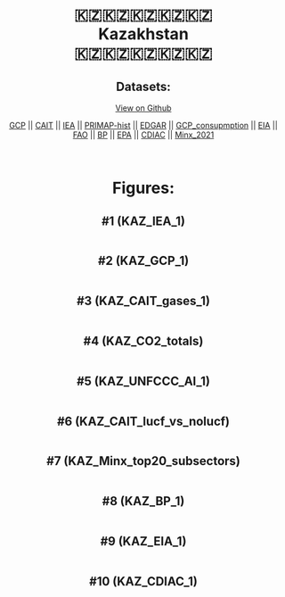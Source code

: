 
<center>
<h1 align="center">
🇰🇿🇰🇿🇰🇿🇰🇿🇰🇿
<br>
Kazakhstan
<br>
🇰🇿🇰🇿🇰🇿🇰🇿🇰🇿
</h1>
<h2>Datasets:</h2>
<p><a href="https://github.com/dquintani/GreenhouseData/tree/master/country_data/KAZ_Kazakhstan/data">View on Github</a>
<br></p><p><a href="data/KAZ_GCP.csv">GCP</a> || <a href="data/KAZ_CAIT.csv">CAIT</a> || <a href="data/KAZ_IEA.csv">IEA</a> || <a href="data/KAZ_PRIMAP-hist.csv">PRIMAP-hist</a> || <a href="data/KAZ_EDGAR.csv">EDGAR</a> || <a href="data/KAZ_GCP_consupmption.csv">GCP_consupmption</a> || <a href="data/KAZ_EIA.csv">EIA</a> || <a href="data/KAZ_FAO.csv">FAO</a> || <a href="data/KAZ_BP.csv">BP</a> || <a href="data/KAZ_EPA.csv">EPA</a> || <a href="data/KAZ_CDIAC.csv">CDIAC</a> || <a href="data/KAZ_Minx_2021.csv">Minx_2021</a></p><p><br></p>
<h1>Figures:</h1><h2>#1 (KAZ_IEA_1)</h2>
<p><img alt="" src="figures/KAZ_IEA_1.png" /></p><h2>#2 (KAZ_GCP_1)</h2>
<p><img alt="" src="figures/KAZ_GCP_1.png" /></p><h2>#3 (KAZ_CAIT_gases_1)</h2>
<p><img alt="" src="figures/KAZ_CAIT_gases_1.png" /></p><h2>#4 (KAZ_CO2_totals)</h2>
<p><img alt="" src="figures/KAZ_CO2_totals.png" /></p><h2>#5 (KAZ_UNFCCC_AI_1)</h2>
<p><img alt="" src="figures/KAZ_UNFCCC_AI_1.png" /></p><h2>#6 (KAZ_CAIT_lucf_vs_nolucf)</h2>
<p><img alt="" src="figures/KAZ_CAIT_lucf_vs_nolucf.png" /></p><h2>#7 (KAZ_Minx_top20_subsectors)</h2>
<p><img alt="" src="figures/KAZ_Minx_top20_subsectors.png" /></p><h2>#8 (KAZ_BP_1)</h2>
<p><img alt="" src="figures/KAZ_BP_1.png" /></p><h2>#9 (KAZ_EIA_1)</h2>
<p><img alt="" src="figures/KAZ_EIA_1.png" /></p><h2>#10 (KAZ_CDIAC_1)</h2>
<p><img alt="" src="figures/KAZ_CDIAC_1.png" /></p>